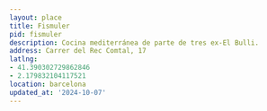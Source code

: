 ```yaml
---
layout: place
title: Fismuler
pid: fismuler
description: Cocina mediterránea de parte de tres ex-El Bulli.
address: Carrer del Rec Comtal, 17
latlng:
- 41.390302729862846
- 2.179832104117521
location: barcelona
updated_at: '2024-10-07'
---
```

